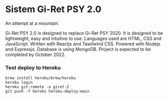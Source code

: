 # Sistem Gi-Ret PSY 2.0

An attempt at a mountain.

Gi-Ret PSY 2.0 is designed to replace Gi-Ret PSY 2020. It is designed to be lightweight, easy and intuitive to use. Languages used are HTML, CSS and JavaScript. Written with Reactjs and Tawilwind CSS. Powered with Nodejs and Expressjs. Database is using MongoDB. Project is expected to be completed by October 2022.

### Test deploy to Heroku

```
brew install heroku/brew/heroku
heroku login
heroku git:remote -a giret-2
git push -f heroku heroku-deploy:main
```

